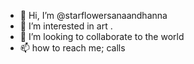 - 👋 Hi, I’m @starflowersanaandhanna
- 👀 I’m interested in art  .
- 💞️ I’m looking to collaborate to the world 
- 📫 how to reach me; calls 

<!---
starflowersanaandhanna/starflowersanaandhanna is a ✨ special ✨ repository because its `README.md` (this file) appears on your GitHub profile.
You can click the Preview link to take a look at your changes.
--->
